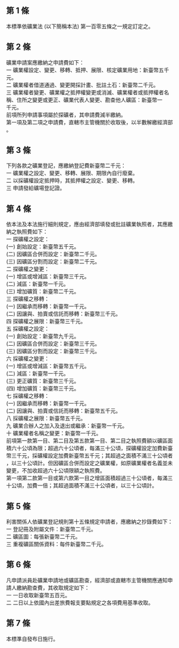 第 1 條
-------
本標準依礦業法 (以下簡稱本法) 第一百零五條之一規定訂定之。

第 2 條
-------
礦業申請案應繳納之申請費如下：  
一  礦業權設定、變更、移轉、抵押、展限、核定礦業用地：新臺幣五千  
    元。  
二  礦業權者借道通過、變更開採計畫、批註土石：新臺幣二千元。  
三  礦業權者變更、礦業權之抵押權變更或消滅、礦業權者或抵押權者名  
    稱、住所之變更或更正、礦業代表人變更、勘查他人礦區：新臺幣一  
    千元。  
前項所列申請事項屬於探礦者，其申請費減半繳納。  
第一項及第二項之申請費，直轄市主管機關於收取後，以半數解繳經濟部  
。

第 3 條
-------
下列各款之礦業登記，應繳納登記費新臺幣二千元：  
一  礦業權之設定、變更、移轉、展限、期限內自行廢棄。  
二  以採礦權設定抵押時，其抵押權之設定、變更、移轉。  
三  申請發給礦場登記證。

第 4 條
-------
依本法及本法施行細則規定，應由經濟部填發或批註礦業執照者，其應繳  
納之執照費如下：  
一  探礦權之設定：  
 (一) 創始設定：新臺幣五千元。  
 (二) 因礦區合併而設定：新臺幣二千元。  
 (三) 因礦區分割而設定：新臺幣二千元。  
二  探礦權之變更：  
 (一) 增區或增減區：新臺幣三千元。  
 (二) 減區：新臺幣一千元。  
 (三) 增加礦質：新臺幣二千元。  
三  探礦權之移轉：  
 (一) 因繼承而移轉：新臺幣一千元。  
 (二) 因讓與、拍賣或信託而移轉：新臺幣三千元。  
四  探礦權之展限：新臺幣三千元。  
五  採礦權之設定：  
 (一) 創始設定：新臺幣九千元。  
 (二) 因礦區合併而設定：新臺幣三千元。  
 (三) 因礦區分割而設定：新臺幣三千元。  
六  採礦權之變更：  
 (一) 增區或增減區：新臺幣五千元。  
 (二) 減區：新臺幣一千元。  
 (三) 更正礦質：新臺幣三千元。  
 (四) 增加礦質：新臺幣三千元。  
七  採礦權之移轉：  
 (一) 因繼承而移轉：新臺幣一千元。  
 (二) 因讓與、拍賣或信託而移轉：新臺幣五千元。  
八  採礦權之展限：新臺幣五千元。  
九  礦業合辦人之加入及退出或繼承：新臺幣一千元。  
十  礦業權者名稱之變更：新臺幣一千元。  
前項第一款第一目、第二目及第五款第一目、第二目之執照費額以礦區面  
積六十公頃為限；超過六十公頃者，每滿三十公頃，探礦權設定加費新臺  
幣三千元，採礦權設定加費新臺幣五千元；其超過之面積不滿三十公頃者  
，以三十公頃計。但因礦區合併而設定之礦業權，如原礦業權者名義並未  
變更，不加收超過六十公頃限額之執照費。  
第一項第二款第一目或第六款第一目之增區面積超過三十公頃者，每滿三  
十公頃，加費一倍；其超過面積不滿三十公頃者，以三十公頃計。

第 5 條
-------
利害關係人依礦業登記規則第十五條規定申請者，應繳納之抄錄費如下：  
一  登記冊及附屬文件：新臺幣二千元。  
二  礦區圖：每張新臺幣二千元。  
三  重複礦區關係資料：每件新臺幣二千元。

第 6 條
-------
凡申請派員赴礦業申請地或礦區勘查，經濟部或直轄市主管機關應通知申  
請人繳納勘查費，其收取規定如下：  
一  一日收取新臺幣五百元。  
二  二日以上依國內出差旅費報支要點規定之各項費用基準收取。

第 7 條
-------
本標準自發布日施行。

